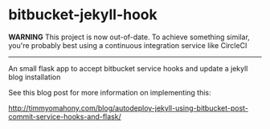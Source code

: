 bitbucket-jekyll-hook
=====================

**WARNING** This project is now out-of-date. To achieve something similar, you're probably best using a continuous integration service like CircleCI

---

An small flask app to accept bitbucket service hooks and update a jekyll blog installation

See this blog post for more information on implementing this: 

http://timmyomahony.com/blog/autodeploy-jekyll-using-bitbucket-post-commit-service-hooks-and-flask/
